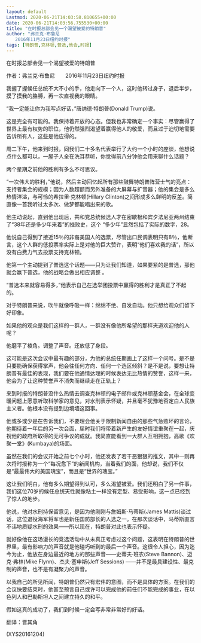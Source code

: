```yaml
---
layout: default
Lastmod: 2020-06-21T14:03:58.810655+00:00
date: 2020-06-21T14:03:56.755530+00:00
title: "在时报总部会见一个渴望被爱的特朗普"
author: "弗兰克·布鲁尼
　　2016年11月23日纽约时报"
tags: [特朗普,克林顿,普选,他会,时报]
---
```


在时报总部会见一个渴望被爱的特朗普

作者：弗兰克·布鲁尼　　2016年11月23日纽约时报

我握了握候任总统不大不小的手，他走向下一个人，这时他转过身子，退后半步，摸了摸我的胳膊，再一次直视我的眼睛。

“我一定能让你为我写点好话，”唐纳德·特朗普(Donald Trump)说。

这是完全有可能的。我保持着开放的心态。但我也非常确定一个事实：尽管赢得了世界上最有权势的职位，他仍然强烈渴望着赢得他人的敬爱，而且过于迫切地需要告诉所有人，这些是他应得的。

周二下午，他来到时报，同我们二十多名代表举行了大约一个小时的座谈，他想说点什么都可以，一屋子人全在洗耳恭听，你觉得前八分钟他会用来聊什么话题？

两个星期之前他的胜利有多么不可思议。

“一次伟大的胜利，”他说，然后主动回忆起所有那些鼓舞特朗普阵营士气的亮点：支持者集会的规模；因为人数超额而另外准备的大屏幕与扩音器；他的集会是多么热情洋溢，与可怜的希拉里·克林顿(Hillary Clinton)之间形成多么鲜明的反差。简直像一首我听过太多次、做梦都能唱出来的歌。

他主动说起，直到他出现后，共和党总统候选人才在密歇根和宾夕法尼亚两州结束了“38年还是多少年来着”的挫败史，这个 “多少年”显然包括了实际的数字，28。

他说自己得到了接近15％的非裔美国人的选票，尽管出口民调表明只有8％，他断言，这个人群的低投票率实际上是对他的巨大赞许，表明“他们喜欢我的话”，所以没有白费力气去投票支持克林顿。

他第一个主动提到了普选这个话题――只为让我们知道，如果要紧的是普选，那他就会赢下普选，他的战略会做出相应调整 。

“普选本来就容易得多，”他表示自己在选举团投票中赢得的胜利才是真正了不起的。

对于特朗普来说，吹牛就像呼吸一样：绵绵不绝、自发自动。他只想给观众们留下好印象。

如果他的观众是我们这样的一群人，一群没有像他所希望的那样夹道欢迎他的人呢？

他磨平了棱角。调整了声音。还放低了身段。

这可能是这次会议中最有趣的部分，为他的总统任期画上了这样一个问号。是不是只要能确保获得掌声，他会往任何方向、任何一个选区倾斜？是不是说，要想让特朗普有最佳的表现，我们要在他通情达理的时候表达无比热情的赞誉，这样一来，他会为了让这种赞誉声不消失而继续走在正轨上？

来到时报的特朗普没什么热情去调查克林顿的电子邮件或克林顿基金会，在全球变暖问题上愿意听取科学家的意见，对水刑表示怀疑，并且毫不犹豫地否定白人民族主义者。他根本没有提到边境墙这回事。

他或多或少是在告诉我们，不要理会他关于限制新闻自由的那些气急败坏的言论，他期待着一年后的另一次会面，届时我们将带着新产生的友好情谊重聚在一起，庆祝他的政府所取得的无可争议的成就。我简直能看到一大群人互相拥抱，高歌《欢聚一堂》(Kumbaya)的场面。

虽然在我们的会议开始之前七个小时，他还发表了若干恶狠狠的推文，其中一则再次将时报称为一个“每况愈下”的新闻机构，当着我们的面，他却说，我们不仅是“最最伟大的美国瑰宝”，而且是“世界的瑰宝。”

这让我们明白，他有多么期望得到认可，多么渴望被爱。我们还明白了另一件事，我们这位70岁的候任总统天性就像粘土一样没有定型、易受影响，这一点已经到了惊人的地步。

他说，他对水刑持保留意见，是因为他刚刚与詹姆斯·马蒂斯(James Mattis)谈过话，这位退役海军将军也是新任国防部长的人选之一。在那次谈话中，马蒂斯直言不讳地质疑水刑的效果——所以现在，特朗普对此也表示怀疑。

就好像他在这场漫长的竞选活动中从未真正考虑过这个问题，这表明在特朗普的世界里，最有影响力的声音就是他碰巧听到的最后一个声音。这很令人担心，因为迄今为止，他放在身边最近的地方的那些声音――史蒂夫·班农(Steve Bannon)、迈克·弗林(Mike Flynn)、杰夫·塞申斯(Jeff Sessions) ——并不是最具建设性、最克制的声音，也不是有凝聚力的声音。

以我自己的所见所闻，特朗普仍然只有宏伟的意图，而不是具体的方案。在我们的会议快要结束时，他甚至预言自己或许可以完成他的前任们不能完成的事业，在以色列人和巴勒斯坦人之间建立持久的和平。

假如这真的成功了，我们到时候一定会写非常非常好的好话。

翻译：晋其角

(XYS20161204)

